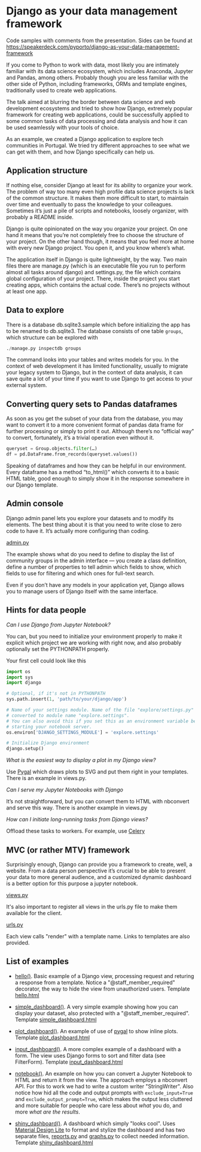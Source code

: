 Django as your data management framework
========================================

Code samples with comments from the presentation. 
Sides can be found at https://speakerdeck.com/pyporto/django-as-your-data-management-framework

If you come to Python to work with data, most likely you are intimately 
familiar with its data science ecosystem, which includes Anaconda, Jupyter and 
Pandas, among others. Probably though you are less familiar with the other side
of Python, including frameworks, ORMs and template engines, traditionally used 
to create web applications.

The talk aimed at blurring the border between data science and web development
ecosystems and tried to show how Django, extremely popular framework for
creating web applications, could be successfully applied to some common tasks
of data processing and data analysis and how it can be used seamlessly with
your tools of choice.

As an example, we created a Django application to explore tech communities
in Portugal. We tried try different approaches to see what we can get with
them, and how Django specifically can help us. 

Application structure
---------------------

If nothing else, consider Django at least for its ability to organize your work.
The problem of way too many even high profile data science projects is lack of
the common structure. It makes them more difficult to start, to maintain over
time and eventually to pass the knowledge to your colleagues. Sometimes it’s
just a pile of scripts and notebooks, loosely organizer, with probably a README
inside.

Django is quite opinionated on the way you organize your project. On one hand 
it means that you’re not completely free to choose the structure of your 
project. On the other hand though, it means that you feel more at home with 
every new Django project. You open it, and you know where’s what. 

The application itself in Django is quite lightweight, by the way. Two main 
files there are manage.py (which is an executable file you run to perform almost 
all tasks around django) and settings.py, the file which contains global 
configuration of your project. There, inside the project you start creating
apps, which contains the actual code. There’s no projects without at least one
app.

Data to explore
---------------

There is a database db.sqlite3.sample which before initializing the app has
to be renamed to db.sqlite3. The database consists of one table `groups`, which
structure can be explored with

```python
./manage.py inspectdb groups
```

The command looks into your tables and writes models for you. In the context of
web development it has limited functionality, usually to migrate your legacy
system to Django, but in the context of data analysis, it can save quite a lot
of your time if you want to use Django to get access to your external system.

Converting query sets to Pandas dataframes
------------------------------------------

As soon as you get the subset of your data from the database, you may want to
convert it to a more convenient format of pandas data frame for further
processing or simply to print it out. Although there’s no “official way” to 
convert, fortunately, it’s a trivial operation even without it.
 
```python
queryset = Group.objects.filter(…)
df = pd.DataFrame.from_records(queryset.values())
```
  
Speaking of dataframes and how they can be helpful in our environment. Every
dataframe has a method “to_html()” which converts it to a basic HTML table,
good enough to simply show it in the response somewhere in our Django template.


Admin console
-------------

Django admin panel lets you explore your datasets and to modify its elements.
The best thing about it is that you need to write close to zero code to have it.
It’s actually more configuring than coding. 


[admin.py](./explore/communities/admin.py)

The example shows what do you need to define to display the list of community
groups in the admin interface — you create a class definition, define a number 
of properties to tell admin which fields to show, which fields to use for 
filtering and which ones for full-text search.

Even if you don’t have any models in your application yet, Django allows you to
manage users of Django itself with the same interface.


Hints for data people
---------------------

*Can I use Django from Jupyter Notebook?*

You can, but you need to initialize your environment properly to make it 
explicit which project we are working with right now, and also probably
optionally set the PYTHONPATH properly.

Your first cell could look like this

```python
import os
import sys
import django

# Optional, if it's not in PYTHONPATH
sys.path.insert(1, 'path/to/your/django/app')

# Name of your settings module. Name of the file "explore/settings.py" 
# converted to module name "explore.settings". 
# You can also avoid this if you set this as an environment variable before
# starting your notebook server.
os.environ['DJANGO_SETTINGS_MODULE'] = 'explore.settings'

# Initialize Django environment
django.setup()
```

*What is the easiest way to display a plot in my Django view?*

Use [Pygal](https://pygal.org) which draws plots to SVG and put them right in 
your templates. There is an example in views.py.

*Can I serve my Jupyter Notebooks with Django*

It’s not straightforward, but you can convert them to HTML with nbconvert and
serve this way. There is another example in views.py

*How can I initiate long-running tasks from Django views?*

Offload these tasks to workers. For example, use [Celery](http://celeryproject.org/)


MVC (or rather MTV) framework
-----------------------------

Surprisingly enough, Django can provide you a framework to create, well, a
website. From a data person perspective it’s crucial to be able to present your 
data to more general audience, and a customized dynamic dashboard is a better 
option for this purpose a jupyter notebook.

[views.py](./explore/communities/views.py)

It's also important to register all views in the urls.py file to make them
available for the client.

[urls.py](./explore/communities/urls.py)

Each view calls "render" with a template name. Links to templates are also
provided.


List of examples
----------------

- [hello()](./explore/communities/views.py#L13-L20). Basic example of a
  Django view, processing request and returing a response from a template.
  Notice a "@staff_member_required" decorator, the way to hide the view
  from unauthorized users. 
  Template [hello.html](explore/communities/templates/hello.html)

- [simple_dashboard()](./explore/communities/views.py#L23-L34). A very simple
  example showing how you can display your dataset, also protected with
  a "@staff_member_required".
  Template [simple_dashboard.html](explore/communities/templates/simple_dashboard.html)

- [plot_dashboard()](./explore/communities/views.py#L37-L53). An example of 
  use of [pygal](http://pygal.org) to show inline plots.
  Template [plot_dashboard.html](explore/communities/templates/plot_dashboard.html)

- [input_dashboard()](./explore/communities/views.py#L65-L96). A more complex
  example of a dashboard with a form. The view uses Django forms to sort and 
  filter data (see FilterForm).
  Template [input_dashboard.html](explore/communities/templates/input_dashboard.html)
 
- [notebook()](./explore/communities/views.py#L110-L120). An example on how you
  can convert a Jupyter Notebook to HTML and return it from the view. The
  approach employs a nbconvert API. For this to work we had to write a
  custom writer "StringWriter". Also notice how hid all the code and output
  prompts with `exclude_input=True` and `exclude_output_prompt=True`, which
  makes the output less cluttered and more suitable for people who care less
  about *what* you do, and more *what are the results*.
  
- [shiny_dashboard()](./explore/communities/views.py#L123-L148). A dashboard
  which simply "looks cool". Uses [Material Design Lite](https://getmdl.io/)
  to format and stylize the dashboard and has two separate files, [reports.py](./explore/communities/reports.py)
  and [graphs.py](./explore/communities/graphs.py) to collect needed information.
  Template [shiny_dashboard.html](explore/communities/templates/shiny_dashboard.html)
